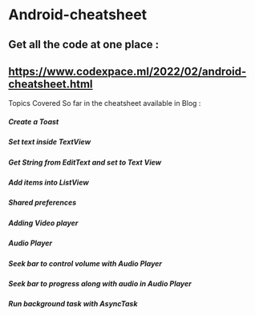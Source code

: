 # Android-cheatsheet

## Get all the code at one place : 
## https://www.codexpace.ml/2022/02/android-cheatsheet.html

Topics Covered So far in the cheatsheet available in Blog :
##### Create a Toast
##### Set text inside TextView
##### Get String from EditText and set to Text View
##### Add items into ListView
##### Shared preferences
##### Adding Video player
##### Audio Player
##### Seek bar to control volume with Audio Player
##### Seek bar to progress along with audio in Audio Player 
##### Run background task with AsyncTask
